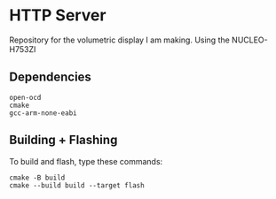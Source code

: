 # HTTP Server

Repository for the volumetric display I am making. Using the NUCLEO-H753ZI 

## Dependencies
```
open-ocd
cmake
gcc-arm-none-eabi
```

## Building + Flashing

To build and flash, type these commands:
```
cmake -B build
cmake --build build --target flash
```
